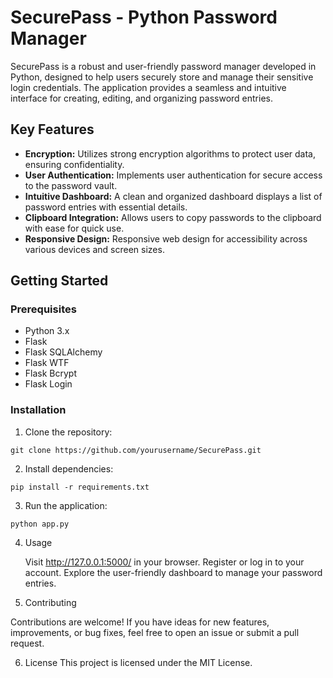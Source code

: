 # SecurePass - Python Password Manager

SecurePass is a robust and user-friendly password manager developed in Python, designed to help users securely store and manage their sensitive login credentials. The application provides a seamless and intuitive interface for creating, editing, and organizing password entries.

## Key Features

- **Encryption:** Utilizes strong encryption algorithms to protect user data, ensuring confidentiality.
- **User Authentication:** Implements user authentication for secure access to the password vault.
- **Intuitive Dashboard:** A clean and organized dashboard displays a list of password entries with essential details.
- **Clipboard Integration:** Allows users to copy passwords to the clipboard with ease for quick use.
- **Responsive Design:** Responsive web design for accessibility across various devices and screen sizes.


## Getting Started

### Prerequisites

- Python 3.x
- Flask
- Flask SQLAlchemy
- Flask WTF
- Flask Bcrypt
- Flask Login

### Installation

1. Clone the repository:


```git clone https://github.com/yourusername/SecurePass.git```


2. Install dependencies:


```pip install -r requirements.txt```


3. Run the application:


```python app.py```

4. Usage

    Visit http://127.0.0.1:5000/ in your browser.
    Register or log in to your account.
    Explore the user-friendly dashboard to manage your password entries.

5. Contributing

Contributions are welcome! If you have ideas for new features, improvements, or bug fixes, feel free to open an issue or submit a pull request.

6. License
This project is licensed under the MIT License.